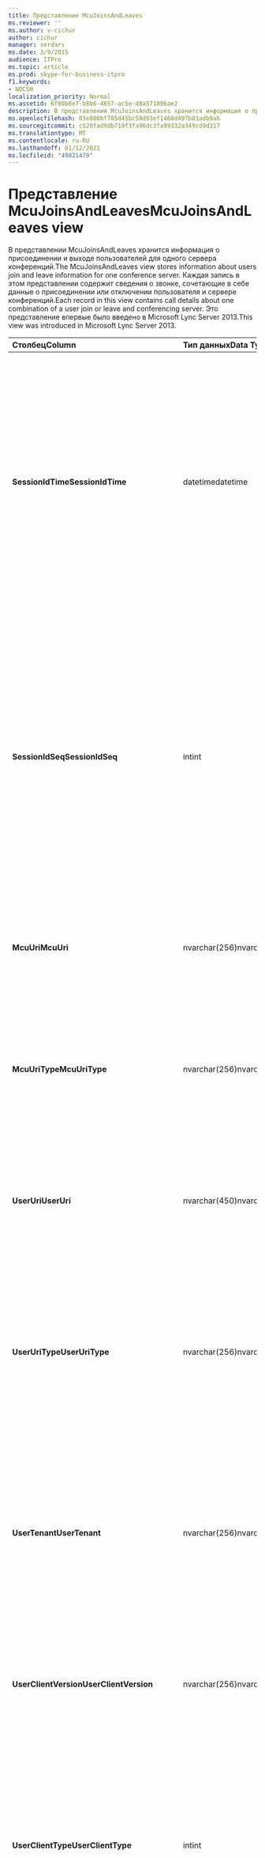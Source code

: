 ```yaml
---
title: Представление McuJoinsAndLeaves
ms.reviewer: ''
ms.author: v-cichur
author: cichur
manager: serdars
ms.date: 3/9/2015
audience: ITPro
ms.topic: article
ms.prod: skype-for-business-itpro
f1.keywords:
- NOCSH
localization_priority: Normal
ms.assetid: 6f00b8e7-b8b6-4657-ac5e-d8a571806ae2
description: В представлении McuJoinsAndLeaves хранится информация о присоединении и выходе пользователей для одного сервера конференций. Каждая запись в этом представлении содержит сведения о звонке, сочетающие в себе данные о присоединении или отключении пользователя и сервере конференций. Это представление впервые было введено в Microsoft Lync Server 2013.
ms.openlocfilehash: 03e800bf785d45bc58d93ef1468d497b81adb9ab
ms.sourcegitcommit: c528fad9db719f3fa96dc3fa99332a349cd9d317
ms.translationtype: MT
ms.contentlocale: ru-RU
ms.lasthandoff: 01/12/2021
ms.locfileid: "49821479"
---
```

# <a name="mcujoinsandleaves-view"></a><span data-ttu-id="d2f31-105">Представление McuJoinsAndLeaves</span><span class="sxs-lookup"><span data-stu-id="d2f31-105">McuJoinsAndLeaves view</span></span>
 
<span data-ttu-id="d2f31-106">В представлении McuJoinsAndLeaves хранится информация о присоединении и выходе пользователей для одного сервера конференций.</span><span class="sxs-lookup"><span data-stu-id="d2f31-106">The McuJoinsAndLeaves view stores information about users join and leave information for one conference server.</span></span> <span data-ttu-id="d2f31-107">Каждая запись в этом представлении содержит сведения о звонке, сочетающие в себе данные о присоединении или отключении пользователя и сервере конференций.</span><span class="sxs-lookup"><span data-stu-id="d2f31-107">Each record in this view contains call details about one combination of a user join or leave and conferencing server.</span></span> <span data-ttu-id="d2f31-108">Это представление впервые было введено в Microsoft Lync Server 2013.</span><span class="sxs-lookup"><span data-stu-id="d2f31-108">This view was introduced in Microsoft Lync Server 2013.</span></span>
  
|<span data-ttu-id="d2f31-109">**Столбец**</span><span class="sxs-lookup"><span data-stu-id="d2f31-109">**Column**</span></span>|<span data-ttu-id="d2f31-110">**Тип данных**</span><span class="sxs-lookup"><span data-stu-id="d2f31-110">**Data Type**</span></span>|<span data-ttu-id="d2f31-111">**Details**</span><span class="sxs-lookup"><span data-stu-id="d2f31-111">**Details**</span></span>|
|:-----|:-----|:-----|
|<span data-ttu-id="d2f31-112">**SessionIdTime**</span><span class="sxs-lookup"><span data-stu-id="d2f31-112">**SessionIdTime**</span></span> <br/> |<span data-ttu-id="d2f31-113">datetime</span><span class="sxs-lookup"><span data-stu-id="d2f31-113">datetime</span></span>  <br/> |<span data-ttu-id="d2f31-114">Время экземпляра конференции.</span><span class="sxs-lookup"><span data-stu-id="d2f31-114">Time of conference instance.</span></span> <span data-ttu-id="d2f31-115">Используется вместе с параметром SessionIdSeq для уникального определения экземпляра конференции.</span><span class="sxs-lookup"><span data-stu-id="d2f31-115">Used in conjunction with SessionIdSeq to uniquely identify a conference instance.</span></span> <span data-ttu-id="d2f31-116">Дополнительные сведения см. в таблице ["Конференции" в Skype для бизнеса Server 2015.](conferences.md)</span><span class="sxs-lookup"><span data-stu-id="d2f31-116">See the [Conferences table in Skype for Business Server 2015](conferences.md) for more information.</span></span> <br/> |
|<span data-ttu-id="d2f31-117">**SessionIdSeq**</span><span class="sxs-lookup"><span data-stu-id="d2f31-117">**SessionIdSeq**</span></span> <br/> |<span data-ttu-id="d2f31-118">int</span><span class="sxs-lookup"><span data-stu-id="d2f31-118">int</span></span>  <br/> |<span data-ttu-id="d2f31-119">Идентификатор для определения экземпляра конференции.</span><span class="sxs-lookup"><span data-stu-id="d2f31-119">ID number to identify the conference instance.</span></span> <span data-ttu-id="d2f31-120">Используется вместе с параметром SessionIdTime для уникального определения экземпляра конференции.</span><span class="sxs-lookup"><span data-stu-id="d2f31-120">Used in conjunction with SessionIdTime to uniquely identify a conference instance.</span></span> <span data-ttu-id="d2f31-121">Дополнительные сведения см. в таблице ["Конференции" в Skype для бизнеса Server 2015.](conferences.md)</span><span class="sxs-lookup"><span data-stu-id="d2f31-121">See the [Conferences table in Skype for Business Server 2015](conferences.md) for more information.</span></span> <br/> |
|<span data-ttu-id="d2f31-122">**McuUri**</span><span class="sxs-lookup"><span data-stu-id="d2f31-122">**McuUri**</span></span> <br/> |<span data-ttu-id="d2f31-123">nvarchar(256)</span><span class="sxs-lookup"><span data-stu-id="d2f31-123">nvarchar(256)</span></span>  <br/> |<span data-ttu-id="d2f31-124">URI сервера конференций, к которому подключился пользователь.</span><span class="sxs-lookup"><span data-stu-id="d2f31-124">The URI of the conferencing server that the user connected to.</span></span>  <br/> |
|<span data-ttu-id="d2f31-125">**McuUriType**</span><span class="sxs-lookup"><span data-stu-id="d2f31-125">**McuUriType**</span></span> <br/> |<span data-ttu-id="d2f31-126">nvarchar(256)</span><span class="sxs-lookup"><span data-stu-id="d2f31-126">nvarchar(256)</span></span>  <br/> |<span data-ttu-id="d2f31-127">URI сервера конференций, к которому подключился пользователь.</span><span class="sxs-lookup"><span data-stu-id="d2f31-127">The URI of the conferencing server that the user connected to.</span></span> <span data-ttu-id="d2f31-128">Дополнительные сведения см. в таблице [UriTypes.](uritypes.md)</span><span class="sxs-lookup"><span data-stu-id="d2f31-128">See the [UriTypes table](uritypes.md) for more information.</span></span> <br/> |
|<span data-ttu-id="d2f31-129">**UserUri**</span><span class="sxs-lookup"><span data-stu-id="d2f31-129">**UserUri**</span></span> <br/> |<span data-ttu-id="d2f31-130">nvarchar(450)</span><span class="sxs-lookup"><span data-stu-id="d2f31-130">nvarchar(450)</span></span>  <br/> |<span data-ttu-id="d2f31-131">URI пользователя, сведения о присоединении или выходе к серверу конференций которого были записаны.</span><span class="sxs-lookup"><span data-stu-id="d2f31-131">The URI of the user whose conferencing server join/leave information was captured.</span></span>  <br/> |
|<span data-ttu-id="d2f31-132">**UserUriType**</span><span class="sxs-lookup"><span data-stu-id="d2f31-132">**UserUriType**</span></span> <br/> |<span data-ttu-id="d2f31-133">nvarchar(256)</span><span class="sxs-lookup"><span data-stu-id="d2f31-133">nvarchar(256)</span></span>  <br/> |<span data-ttu-id="d2f31-134">Тип URI пользователя, сведения о присоединении или выходе к серверу конференций которого были записаны.</span><span class="sxs-lookup"><span data-stu-id="d2f31-134">The type of URI of the user whose conferencing server join/leave information was captured.</span></span> <span data-ttu-id="d2f31-135">Дополнительные сведения см. в таблице [UriTypes.](uritypes.md)</span><span class="sxs-lookup"><span data-stu-id="d2f31-135">See the [UriTypes table](uritypes.md) for more information.</span></span> <br/> |
|<span data-ttu-id="d2f31-136">**UserTenant**</span><span class="sxs-lookup"><span data-stu-id="d2f31-136">**UserTenant**</span></span> <br/> |<span data-ttu-id="d2f31-137">nvarchar(256)</span><span class="sxs-lookup"><span data-stu-id="d2f31-137">nvarchar(256)</span></span>  <br/> |<span data-ttu-id="d2f31-138">Клиент пользователя, сведения о присоединении или выходе к серверу конференций которого были записаны.</span><span class="sxs-lookup"><span data-stu-id="d2f31-138">The tenant of the user whose conferencing server join/leave information was captured.</span></span> <span data-ttu-id="d2f31-139">Дополнительные [сведения см. в](tenants.md) таблице Tenants.</span><span class="sxs-lookup"><span data-stu-id="d2f31-139">See the [Tenants table](tenants.md) for more information.</span></span> <br/> |
|<span data-ttu-id="d2f31-140">**UserClientVersion**</span><span class="sxs-lookup"><span data-stu-id="d2f31-140">**UserClientVersion**</span></span> <br/> |<span data-ttu-id="d2f31-141">nvarchar(256)</span><span class="sxs-lookup"><span data-stu-id="d2f31-141">nvarchar(256)</span></span>  <br/> |<span data-ttu-id="d2f31-142">Версия клиента пользователя, сведения о присоединении или выходе к серверу конференций которого были записаны.</span><span class="sxs-lookup"><span data-stu-id="d2f31-142">The version of client used by the user whose conferencing server join/leave information was captured.</span></span>  <br/> |
|<span data-ttu-id="d2f31-143">**UserClientType**</span><span class="sxs-lookup"><span data-stu-id="d2f31-143">**UserClientType**</span></span> <br/> |<span data-ttu-id="d2f31-144">int</span><span class="sxs-lookup"><span data-stu-id="d2f31-144">int</span></span>  <br/> |<span data-ttu-id="d2f31-145">Версия клиента пользователя, сведения о присоединении или выходе к серверу конференций которого были записаны.</span><span class="sxs-lookup"><span data-stu-id="d2f31-145">The client used by the user whose conferencing server join/leave information was captured.</span></span> <span data-ttu-id="d2f31-146">Дополнительные сведения см. в таблице [UserAgentDef.](useragentdef.md)</span><span class="sxs-lookup"><span data-stu-id="d2f31-146">See the [UserAgentDef table](useragentdef.md) for more details.</span></span> <br/> |
|<span data-ttu-id="d2f31-147">**UserClientCategory**</span><span class="sxs-lookup"><span data-stu-id="d2f31-147">**UserClientCategory**</span></span> <br/> |<span data-ttu-id="d2f31-148">nvarchar(64)</span><span class="sxs-lookup"><span data-stu-id="d2f31-148">nvarchar(64)</span></span>  <br/> |<span data-ttu-id="d2f31-149">Имя категории пользователя, сведения о присоединении или выходе к серверу конференций которого были записаны.</span><span class="sxs-lookup"><span data-stu-id="d2f31-149">The name of the category of the client used by the user whose conferencing server join/leave information was captured.</span></span>  <br/> |
|<span data-ttu-id="d2f31-150">**McuUserInstance**</span><span class="sxs-lookup"><span data-stu-id="d2f31-150">**McuUserInstance**</span></span> <br/> |<span data-ttu-id="d2f31-151">int</span><span class="sxs-lookup"><span data-stu-id="d2f31-151">int</span></span>  <br/> |<span data-ttu-id="d2f31-152">Уникально определяет комбинацию пользователя и устройства для пользователей, одновременно вошедших на несколько устройств.</span><span class="sxs-lookup"><span data-stu-id="d2f31-152">Uniquely identifies the user/device combination for users simultaneously logged on to multiple devices.</span></span>  <br/> |
|<span data-ttu-id="d2f31-153">**IsUserFromPstn**</span><span class="sxs-lookup"><span data-stu-id="d2f31-153">**IsUserFromPstn**</span></span> <br/> |<span data-ttu-id="d2f31-154">bit</span><span class="sxs-lookup"><span data-stu-id="d2f31-154">bit</span></span>  <br/> |<span data-ttu-id="d2f31-155">Разряд, указывающий, является ли пользователь внутренним.</span><span class="sxs-lookup"><span data-stu-id="d2f31-155">Bit that represents whether the user is an internal user or not.</span></span>  <br/> |
|<span data-ttu-id="d2f31-156">**DialogSessionIdTime**</span><span class="sxs-lookup"><span data-stu-id="d2f31-156">**DialogSessionIdTime**</span></span> <br/> |<span data-ttu-id="d2f31-157">datetime</span><span class="sxs-lookup"><span data-stu-id="d2f31-157">datetime</span></span>  <br/> |<span data-ttu-id="d2f31-158">Время запроса сеанса.</span><span class="sxs-lookup"><span data-stu-id="d2f31-158">Time of session request.</span></span> <span data-ttu-id="d2f31-159">Используется вместе с параметром SessionIdSeq для уникального определения сеанса.</span><span class="sxs-lookup"><span data-stu-id="d2f31-159">Used in conjunction with SessionIdSeq to uniquely identify a session.</span></span> <span data-ttu-id="d2f31-160">Дополнительные сведения см. в таблице [Dialogs в Skype для бизнеса Server 2015.](dialogs.md)</span><span class="sxs-lookup"><span data-stu-id="d2f31-160">See the [Dialogs table in Skype for Business Server 2015](dialogs.md) for more information.</span></span> <br/> |
|<span data-ttu-id="d2f31-161">**DialogSessionIdSeq**</span><span class="sxs-lookup"><span data-stu-id="d2f31-161">**DialogSessionIdSeq**</span></span> <br/> |<span data-ttu-id="d2f31-162">int</span><span class="sxs-lookup"><span data-stu-id="d2f31-162">int</span></span>  <br/> |<span data-ttu-id="d2f31-163">Идентификационный номер для идентификации сеанса.</span><span class="sxs-lookup"><span data-stu-id="d2f31-163">ID number to identify the session.</span></span> <span data-ttu-id="d2f31-164">Используется совместно с параметром SessionIdTime для уникальной идентификации сеанса.</span><span class="sxs-lookup"><span data-stu-id="d2f31-164">Used in conjunction with SessionIdTime to uniquely identify a session.</span></span> <span data-ttu-id="d2f31-165">Дополнительные сведения см. в таблице [Dialogs в Skype для бизнеса Server 2015.](dialogs.md)</span><span class="sxs-lookup"><span data-stu-id="d2f31-165">See the [Dialogs table in Skype for Business Server 2015](dialogs.md) for more information.</span></span> <br/> |
|<span data-ttu-id="d2f31-166">**DialogId**</span><span class="sxs-lookup"><span data-stu-id="d2f31-166">**DialogId**</span></span> <br/> |<span data-ttu-id="d2f31-167">varchar(775)</span><span class="sxs-lookup"><span data-stu-id="d2f31-167">varchar(775)</span></span>  <br/> |<span data-ttu-id="d2f31-p111">Код диалога SIP этого сеанса. Формат: диалог;начальный тег;конечный тег.</span><span class="sxs-lookup"><span data-stu-id="d2f31-p111">SIP dialog ID of the session. The format is: dialog;from-tag;to-tag.</span></span>  <br/> |
|<span data-ttu-id="d2f31-170">**UserJoinTime**</span><span class="sxs-lookup"><span data-stu-id="d2f31-170">**UserJoinTime**</span></span> <br/> |<span data-ttu-id="d2f31-171">datetime</span><span class="sxs-lookup"><span data-stu-id="d2f31-171">datetime</span></span>  <br/> |<span data-ttu-id="d2f31-172">Время, когда пользователь присоединился к серверу конференций.</span><span class="sxs-lookup"><span data-stu-id="d2f31-172">Time the user joined the conferencing server.</span></span>  <br/> |
|<span data-ttu-id="d2f31-173">**UserLeaveTime**</span><span class="sxs-lookup"><span data-stu-id="d2f31-173">**UserLeaveTime**</span></span> <br/> |<span data-ttu-id="d2f31-174">datetime</span><span class="sxs-lookup"><span data-stu-id="d2f31-174">datetime</span></span>  <br/> |<span data-ttu-id="d2f31-175">Время, когда пользователь вышел с сервера конференций.</span><span class="sxs-lookup"><span data-stu-id="d2f31-175">Time the user left the conferencing server.</span></span>  <br/> |
   

